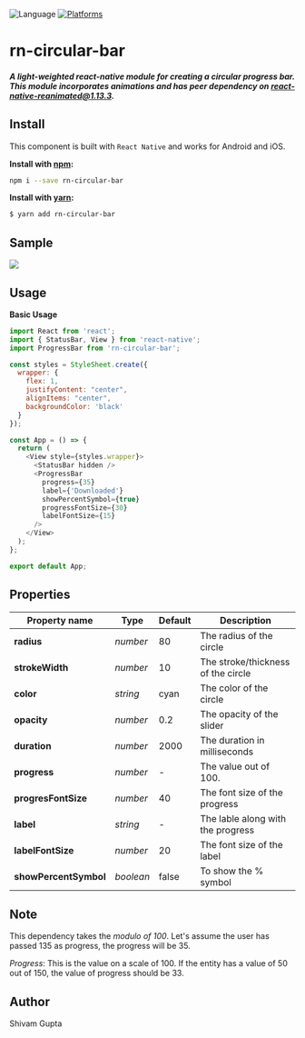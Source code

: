 ![Language](https://img.shields.io/badge/language-ES%206-orange.svg)
[![Platforms](https://img.shields.io/badge/platform-iOS%20%7C%20Android-lightgrey.svg)](http://facebook.github.io/react-native/docs/getting-started.html)

# rn-circular-bar

##### A light-weighted react-native module for creating a circular progress bar. This module incorporates animations and has peer dependency on [react-native-reanimated@1.13.3](https://docs.swmansion.com/react-native-reanimated/).

## Install

This component is built with `React Native` and works for Android and iOS.

**Install with [npm](https://www.npmjs.com/):**

```sh
npm i --save rn-circular-bar
```

**Install with [yarn](https://yarnpkg.com):**

```sh
$ yarn add rn-circular-bar
```

## Sample
<img src="https://media.giphy.com/media/Ymxf8UmgmKhPZKSn8a/giphy.gif?cid=790b7611e94c0c2f1b1a4befb5e4ada1a8bce72c8bfa474a&rid=giphy.gif&ct=g" />


## Usage

**Basic Usage**

```javascript
import React from 'react';
import { StatusBar, View } from 'react-native';
import ProgressBar from 'rn-circular-bar';

const styles = StyleSheet.create({
  wrapper: {
    flex: 1,
    justifyContent: "center",
    alignItems: "center",
    backgroundColor: 'black'
  }
});

const App = () => {
  return (
    <View style={styles.wrapper}>
      <StatusBar hidden />
      <ProgressBar 
        progress={35}
        label={'Downloaded'}
        showPercentSymbol={true}
        progressFontSize={30}
        labelFontSize={15}
      />
    </View>
  );
};

export default App;

```

## Properties

| Property name        | Type       | Default       | Description                           |
| -----------------    | ---------- | ------------- | ------------------------------------- |
| **radius**           | _number_   | 80            | The radius of the circle              |
| **strokeWidth**      | _number_   | 10            | The stroke/thickness of the circle    |
| **color**            | _string_   | cyan          | The color of the circle               |
| **opacity**          | _number_   | 0.2           | The opacity of the slider             |
| **duration**         | _number_   | 2000          | The duration in milliseconds          |
| **progress**         | _number_   | -             | The value out of 100.                 |
| **progresFontSize**  | _number_   | 40            | The font size of the progress         |
| **label**            | _string_   | -             | The lable along with the progress     |
| **labelFontSize**    | _number_   | 20            | The font size of the label            |
| **showPercentSymbol**| _boolean_  | false         | To show the % symbol                  |

## Note
This dependency takes the *modulo of 100*. Let's assume the user has passed 135 as progress, the progress will be 35. 

_Progress_: This is the value on a scale of 100. If the entity has a value of 50 out of 150, the value of progress should be 33. 

## Author

Shivam Gupta

